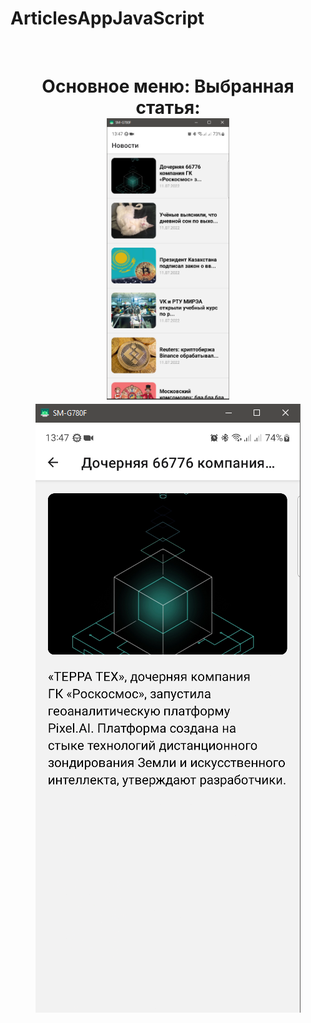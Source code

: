 # ArticlesAppJavaScript


<br/>
<h1 align="center">Основное меню:                      Выбранная статья:
<br/>
<img src="https://github.com/SokolovAndr/ArticlesAppJavaScript/blob/master/MainMenu.PNG" height="450"/>
<img src="https://github.com/SokolovAndr/ArticlesAppJavaScript/blob/master/Article.PNG"/></h1>

